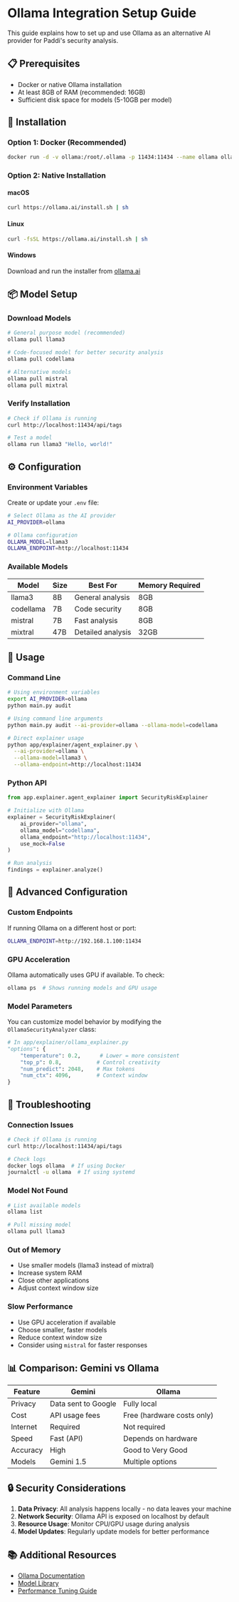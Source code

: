# Ollama Integration Setup Guide

This guide explains how to set up and use Ollama as an alternative AI provider for Paddi's security analysis.

## 📋 Prerequisites

- Docker or native Ollama installation
- At least 8GB of RAM (recommended: 16GB)
- Sufficient disk space for models (5-10GB per model)

## 🚀 Installation

### Option 1: Docker (Recommended)

```bash
docker run -d -v ollama:/root/.ollama -p 11434:11434 --name ollama ollama/ollama
```

### Option 2: Native Installation

#### macOS
```bash
curl https://ollama.ai/install.sh | sh
```

#### Linux
```bash
curl -fsSL https://ollama.ai/install.sh | sh
```

#### Windows
Download and run the installer from [ollama.ai](https://ollama.ai/download)

## 📦 Model Setup

### Download Models

```bash
# General purpose model (recommended)
ollama pull llama3

# Code-focused model for better security analysis
ollama pull codellama

# Alternative models
ollama pull mistral
ollama pull mixtral
```

### Verify Installation

```bash
# Check if Ollama is running
curl http://localhost:11434/api/tags

# Test a model
ollama run llama3 "Hello, world!"
```

## ⚙️ Configuration

### Environment Variables

Create or update your `.env` file:

```bash
# Select Ollama as the AI provider
AI_PROVIDER=ollama

# Ollama configuration
OLLAMA_MODEL=llama3
OLLAMA_ENDPOINT=http://localhost:11434
```

### Available Models

| Model | Size | Best For | Memory Required |
|-------|------|----------|-----------------|
| llama3 | 8B | General analysis | 8GB |
| codellama | 7B | Code security | 8GB |
| mistral | 7B | Fast analysis | 8GB |
| mixtral | 47B | Detailed analysis | 32GB |

## 🎯 Usage

### Command Line

```bash
# Using environment variables
export AI_PROVIDER=ollama
python main.py audit

# Using command line arguments
python main.py audit --ai-provider=ollama --ollama-model=codellama

# Direct explainer usage
python app/explainer/agent_explainer.py \
  --ai-provider=ollama \
  --ollama-model=llama3 \
  --ollama-endpoint=http://localhost:11434
```

### Python API

```python
from app.explainer.agent_explainer import SecurityRiskExplainer

# Initialize with Ollama
explainer = SecurityRiskExplainer(
    ai_provider="ollama",
    ollama_model="codellama",
    ollama_endpoint="http://localhost:11434",
    use_mock=False
)

# Run analysis
findings = explainer.analyze()
```

## 🔧 Advanced Configuration

### Custom Endpoints

If running Ollama on a different host or port:

```bash
OLLAMA_ENDPOINT=http://192.168.1.100:11434
```

### GPU Acceleration

Ollama automatically uses GPU if available. To check:

```bash
ollama ps  # Shows running models and GPU usage
```

### Model Parameters

You can customize model behavior by modifying the `OllamaSecurityAnalyzer` class:

```python
# In app/explainer/ollama_explainer.py
"options": {
    "temperature": 0.2,      # Lower = more consistent
    "top_p": 0.8,           # Control creativity
    "num_predict": 2048,    # Max tokens
    "num_ctx": 4096,        # Context window
}
```

## 🐛 Troubleshooting

### Connection Issues

```bash
# Check if Ollama is running
curl http://localhost:11434/api/tags

# Check logs
docker logs ollama  # If using Docker
journalctl -u ollama  # If using systemd
```

### Model Not Found

```bash
# List available models
ollama list

# Pull missing model
ollama pull llama3
```

### Out of Memory

- Use smaller models (llama3 instead of mixtral)
- Increase system RAM
- Close other applications
- Adjust context window size

### Slow Performance

- Use GPU acceleration if available
- Choose smaller, faster models
- Reduce context window size
- Consider using `mistral` for faster responses

## 📊 Comparison: Gemini vs Ollama

| Feature | Gemini | Ollama |
|---------|--------|--------|
| Privacy | Data sent to Google | Fully local |
| Cost | API usage fees | Free (hardware costs only) |
| Internet | Required | Not required |
| Speed | Fast (API) | Depends on hardware |
| Accuracy | High | Good to Very Good |
| Models | Gemini 1.5 | Multiple options |

## 🔒 Security Considerations

1. **Data Privacy**: All analysis happens locally - no data leaves your machine
2. **Network Security**: Ollama API is exposed on localhost by default
3. **Resource Usage**: Monitor CPU/GPU usage during analysis
4. **Model Updates**: Regularly update models for better performance

## 📚 Additional Resources

- [Ollama Documentation](https://github.com/jmorganca/ollama)
- [Model Library](https://ollama.ai/library)
- [Performance Tuning Guide](https://github.com/jmorganca/ollama/blob/main/docs/performance.md)